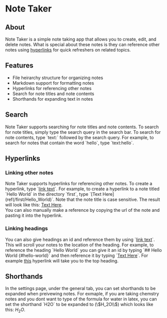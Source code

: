 # Note Taker

## About

Note Taker is a simple note taking app that allows you to create, edit, and
delete notes. What is special about these notes is they can reference other
notes using [hyperlinks](https://en.wikipedia.org/wiki/Hyperlink) for quick
refreshers on related topics.

## Features

- File heirarchy structure for organizing notes
- Markdown support for formatting notes
- Hyperlinks for referencing other notes
- Search for note titles and note contents
- Shorthands for expanding text in notes

## Search

Note Taker supports searching for note titles and note contents. To search for
note titles, simply type the search query in the search bar. To search for note
contents, type \`text:\` followed by the search query. For example, to search
for notes that contain the word \`hello\`, type \`text:hello\`.

## Hyperlinks

### Linking other notes

Note Taker supports hyperlinks for referencing other notes. To create a
hyperlink, type \`[link text](ref(path/to/note/note_title))\`. For example, to create a
hyperlink to a note titled \`Hello World\` in the directory \`first\`, type
\`[Text Here](ref(/first/Hello_World)\`. Note that the note title is case sensitive.
The result will look like this: [Text Here](#).  
You can also manually make a reference by copying the url of the note and
pasting it into the hyperlink.

### Linking headings

You can also give headings an id and reference them by using \`[link text](ref(#id))\`.
This will scroll your notes to the location of the heading. For example, to
reference the heading \`Hello World\` you can give it an id by typing \`## Hello
World {#hello-world}\` and then reference it by typing \`[Text Here](#hello-world)\`.
For example [this](#top) hyperlink will take you to the top heading.

## Shorthands

In the settings page, under the general tab, you can set shorthands to be expanded
when preivewing notes. For exmaple, if you are taking chemstry notes and you dont want
to type of the formula for water in latex, you can set the shorthand \`H2O\` to be expanded to (\\$H_2O\\$)
which looks like this: $H_2O$.
